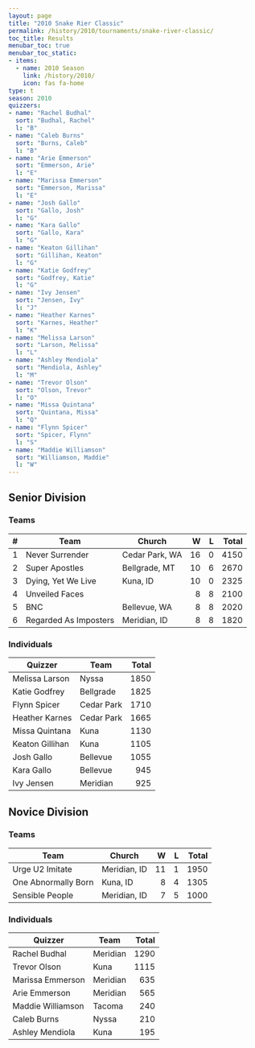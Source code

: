 ```yaml
---
layout: page
title: "2010 Snake Rier Classic"
permalink: /history/2010/tournaments/snake-river-classic/
toc_title: Results
menubar_toc: true
menubar_toc_static:
- items:
  - name: 2010 Season
    link: /history/2010/
    icon: fas fa-home
type: t
season: 2010
quizzers:
- name: "Rachel Budhal"
  sort: "Budhal, Rachel"
  l: "B"
- name: "Caleb Burns"
  sort: "Burns, Caleb"
  l: "B"
- name: "Arie Emmerson"
  sort: "Emmerson, Arie"
  l: "E"
- name: "Marissa Emmerson"
  sort: "Emmerson, Marissa"
  l: "E"
- name: "Josh Gallo"
  sort: "Gallo, Josh"
  l: "G"
- name: "Kara Gallo"
  sort: "Gallo, Kara"
  l: "G"
- name: "Keaton Gillihan"
  sort: "Gillihan, Keaton"
  l: "G"
- name: "Katie Godfrey"
  sort: "Godfrey, Katie"
  l: "G"
- name: "Ivy Jensen"
  sort: "Jensen, Ivy"
  l: "J"
- name: "Heather Karnes"
  sort: "Karnes, Heather"
  l: "K"
- name: "Melissa Larson"
  sort: "Larson, Melissa"
  l: "L"
- name: "Ashley Mendiola"
  sort: "Mendiola, Ashley"
  l: "M"
- name: "Trevor Olson"
  sort: "Olson, Trevor"
  l: "O"
- name: "Missa Quintana"
  sort: "Quintana, Missa"
  l: "Q"
- name: "Flynn Spicer"
  sort: "Spicer, Flynn"
  l: "S"
- name: "Maddie Williamson"
  sort: "Williamson, Maddie"
  l: "W"
---
```


## Senior Division

### Teams

|    # | Team                  | Church         |    W |    L | Total |
| ---: | --------------------- | -------------- | ---: | ---: | ----: |
|    1 | Never Surrender       | Cedar Park, WA |   16 |    0 |  4150 |
|    2 | Super Apostles        | Bellgrade, MT  |   10 |    6 |  2670 |
|    3 | Dying, Yet We Live    | Kuna, ID       |   10 |    0 |  2325 |
|    4 | Unveiled Faces        |                |    8 |    8 |  2100 |
|    5 | BNC                   | Bellevue, WA   |    8 |    8 |  2020 |
|    6 | Regarded As Imposters | Meridian, ID   |    8 |    8 |  1820 |

### Individuals

| Quizzer         | Team       | Total |
| --------------- | ---------- | ----: |
| Melissa Larson  | Nyssa      |  1850 |
| Katie Godfrey   | Bellgrade  |  1825 |
| Flynn Spicer    | Cedar Park |  1710 |
| Heather Karnes  | Cedar Park |  1665 |
| Missa Quintana  | Kuna       |  1130 |
| Keaton Gillihan | Kuna       |  1105 |
| Josh Gallo      | Bellevue   |  1055 |
| Kara Gallo      | Bellevue   |   945 |
| Ivy Jensen      | Meridian   |   925 |

## Novice Division

### Teams

| Team                | Church       |    W |    L | Total |
| ------------------- | ------------ | ---: | ---: | ----: |
| Urge U2 Imitate     | Meridian, ID |   11 |    1 |  1950 |
| One Abnormally Born | Kuna, ID     |    8 |    4 |  1305 |
| Sensible People     | Meridian, ID |    7 |    5 |  1000 |

### Individuals

| Quizzer           | Team     | Total |
| ----------------- | -------- | ----: |
| Rachel Budhal     | Meridian |  1290 |
| Trevor Olson      | Kuna     |  1115 |
| Marissa Emmerson  | Meridian |   635 |
| Arie Emmerson     | Meridian |   565 |
| Maddie Williamson | Tacoma   |   240 |
| Caleb Burns       | Nyssa    |   210 |
| Ashley Mendiola   | Kuna     |   195 |